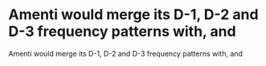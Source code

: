 # Amenti would merge its D-1, D-2 and D-3 frequency patterns with, and

Amenti would merge its D-1, D-2 and D-3 frequency patterns with, and